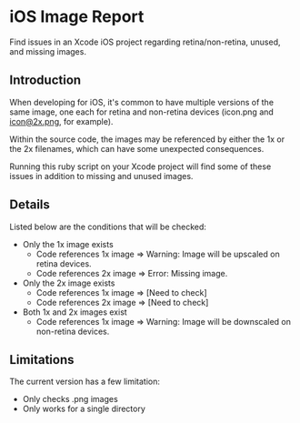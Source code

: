 # iOS Image Report

Find issues in an Xcode iOS project regarding retina/non-retina, unused, and missing images.

## Introduction
When developing for iOS, it's common to have multiple versions of the same image, one each for retina and non-retina devices (icon.png and icon@2x.png, for example).

Within the source code, the images may be referenced by either the 1x or the 2x filenames, which can have some unexpected consequences.

Running this ruby script on your Xcode project will find some of these issues in addition to missing and unused images.

## Details
Listed below are the conditions that will be checked:

* Only the 1x image exists
  * Code references 1x image => Warning: Image will be upscaled on retina devices.
  * Code references 2x image => Error: Missing image.
* Only the 2x image exists
  * Code references 1x image => [Need to check]
  * Code references 2x image => [Need to check]
* Both 1x and 2x images exist
  * Code references 1x image => Warning: Image will be downscaled on non-retina devices.

## Limitations
The current version has a few limitation:

* Only checks .png images
* Only works for a single directory